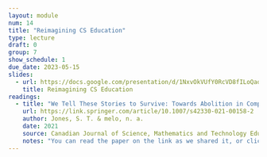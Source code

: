 ```yaml
---
layout: module
num: 14
title: "Reimagining CS Education"
type: lecture
draft: 0
group: 7
show_schedule: 1
due_date: 2023-05-15
slides:
  - url: https://docs.google.com/presentation/d/1NxvOkVUfY0RcVD8fILoQaq3aBu6s6uyQk3A05FoQ4wY/edit?usp=sharing
    title: Reimagining CS Education
readings:
  - title: "We Tell These Stories to Survive: Towards Abolition in Computer Science Education"
    url: https://link.springer.com/article/10.1007/s42330-021-00158-2
    author: Jones, S. T. & melo, n. a.
    date: 2021
    source: Canadian Journal of Science, Mathematics and Technology Education  
    notes: "You can read the paper on the link as we shared it, or click the 'Download PDF' button on the top right."
---    
```

